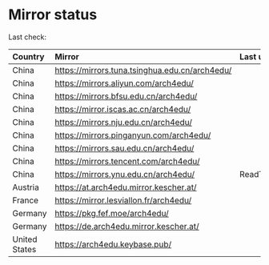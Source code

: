 <script src="./time.js"></script>
# Mirror status
Last check: <script type="text/javascript">localize(1667493347.7254398);</script>

|Country|Mirror|Last update|
|:------|:-----|:----------|
|China|https://mirrors.tuna.tsinghua.edu.cn/arch4edu/|<script type="text/javascript">localize(1667466224);</script>|
|China|https://mirrors.aliyun.com/arch4edu/|<script type="text/javascript">localize(1667371788);</script>|
|China|https://mirrors.bfsu.edu.cn/arch4edu/|<script type="text/javascript">localize(1667466224);</script>|
|China|https://mirror.iscas.ac.cn/arch4edu/|<script type="text/javascript">localize(1667466224);</script>|
|China|https://mirrors.nju.edu.cn/arch4edu/|<script type="text/javascript">localize(1667466224);</script>|
|China|https://mirrors.pinganyun.com/arch4edu/|<script type="text/javascript">localize(1667414712);</script>|
|China|https://mirrors.sau.edu.cn/arch4edu/|<script type="text/javascript">localize(1650446957);</script>|
|China|https://mirrors.tencent.com/arch4edu/|<script type="text/javascript">localize(1667466224);</script>|
|China|https://mirrors.ynu.edu.cn/arch4edu/|ReadTimeout|
|Austria|https://at.arch4edu.mirror.kescher.at/|<script type="text/javascript">localize(1667466224);</script>|
|France|https://mirror.lesviallon.fr/arch4edu/|<script type="text/javascript">localize(1667466224);</script>|
|Germany|https://pkg.fef.moe/arch4edu/|<script type="text/javascript">localize(1667466224);</script>|
|Germany|https://de.arch4edu.mirror.kescher.at/|<script type="text/javascript">localize(1667466224);</script>|
|United States|https://arch4edu.keybase.pub/|<script type="text/javascript">localize(1667466224);</script>|

<script src="./tablefilter/tablefilter.js"></script>
<script src="./table.js"></script>